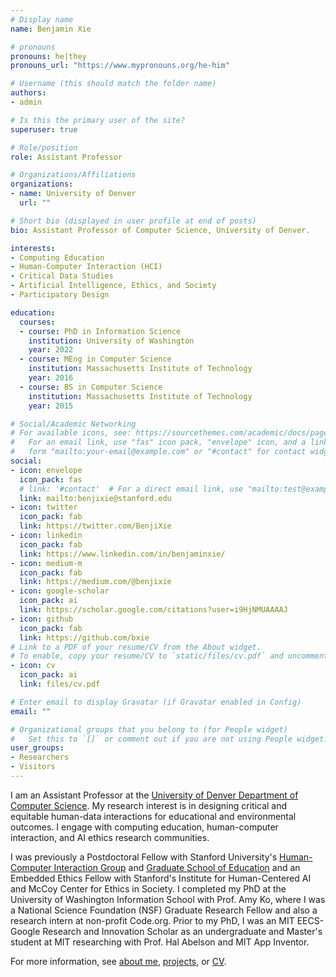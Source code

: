 ```yaml
---
# Display name
name: Benjamin Xie

# pronouns
pronouns: he|they
pronouns_url: "https://www.mypronouns.org/he-him"

# Username (this should match the folder name)
authors:
- admin

# Is this the primary user of the site?
superuser: true

# Role/position
role: Assistant Professor

# Organizations/Affiliations
organizations:
- name: University of Denver
  url: ""

# Short bio (displayed in user profile at end of posts)
bio: Assistant Professor of Computer Science, University of Denver.

interests:
- Computing Education
- Human-Computer Interaction (HCI)
- Critical Data Studies
- Artificial Intelligence, Ethics, and Society
- Participatory Design

education:
  courses:
  - course: PhD in Information Science
    institution: University of Washington
    year: 2022
  - course: MEng in Computer Science
    institution: Massachusetts Institute of Technology
    year: 2016
  - course: BS in Computer Science
    institution: Massachusetts Institute of Technology
    year: 2015

# Social/Academic Networking
# For available icons, see: https://sourcethemes.com/academic/docs/page-builder/#icons
#   For an email link, use "fas" icon pack, "envelope" icon, and a link in the
#   form "mailto:your-email@example.com" or "#contact" for contact widget.
social:
- icon: envelope
  icon_pack: fas
  # link: '#contact'  # For a direct email link, use "mailto:test@example.org".
  link: mailto:benjixie@stanford.edu
- icon: twitter
  icon_pack: fab
  link: https://twitter.com/BenjiXie
- icon: linkedin
  icon_pack: fab
  link: https://www.linkedin.com/in/benjaminxie/  
- icon: medium-m
  icon_pack: fab
  link: https://medium.com/@benjixie
- icon: google-scholar
  icon_pack: ai
  link: https://scholar.google.com/citations?user=i9HjNMUAAAAJ
- icon: github
  icon_pack: fab
  link: https://github.com/bxie
# Link to a PDF of your resume/CV from the About widget.
# To enable, copy your resume/CV to `static/files/cv.pdf` and uncomment the lines below.
- icon: cv
  icon_pack: ai
  link: files/cv.pdf

# Enter email to display Gravatar (if Gravatar enabled in Config)
email: ""

# Organizational groups that you belong to (for People widget)
#   Set this to `[]` or comment out if you are not using People widget.
user_groups:
- Researchers
- Visitors
---
```

I am an Assistant Professor at the [University of Denver Department of Computer Science](https://ritchieschool.du.edu/academics-education/departments/computer-science). My research interest is in designing critical and equitable human-data interactions for educational and environmental outcomes. I engage with computing education, human-computer interaction, and AI ethics research communities.

I was previously a Postdoctoral Fellow with Stanford University's [Human-Computer Interaction Group](https://hci.stanford.edu/) and [Graduate School of Education](https://ed.stanford.edu/) and an  Embedded Ethics Fellow with Stanford's Institute for Human-Centered AI and McCoy Center for Ethics in Society. I completed my PhD at the University of Washington Information School with Prof. Amy Ko, where I was a National Science Foundation (NSF) Graduate Research Fellow and also a research intern at non-profit Code.org. Prior to my PhD, I was an MIT EECS-Google Research and Innovation Scholar as an undergraduate and Master's student at MIT researching with Prof. Hal Abelson and MIT App Inventor.

For more information, see [about me](/about), [projects](#projects), or [CV](/files/cv.pdf).
